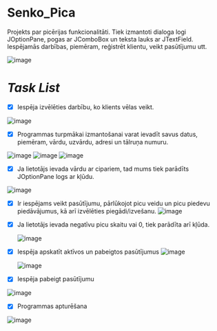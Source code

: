# Senko_Pica
Projekts par picērijas funkcionalitāti. Tiek izmantoti dialoga logi JOptionPane, pogas ar JComboBox un teksta lauks ar JTextField. Iespējamās darbības, piemēram, reģistrēt klientu, veikt pasūtījumu utt.

![image](https://github.com/zimbbabviee/Senko_pica/assets/165993985/8e812a14-9aca-4fb5-ad11-1ef66a7cf789)

# ***Task List***
- [x] Iespēja izvēlēties darbību, ko klients vēlas veikt.

![image](https://github.com/zimbbabviee/Senko_pica/assets/165993985/37f56a01-4d7a-4349-afee-10e22e73d836)
- [x] Programmas turpmākai izmantošanai varat ievadīt savus datus, piemēram, vārdu, uzvārdu, adresi un tālruņa numuru.

 ![image](https://github.com/zimbbabviee/Senko_pica/assets/165993985/e68bd2da-e175-45cb-b91e-e58abe638485)
 ![image](https://github.com/zimbbabviee/Senko_pica/assets/165993985/ffabfcdf-fd6f-49f2-813f-3fa1f0382b8a)
 ![image](https://github.com/zimbbabviee/Senko_pica/assets/165993985/e53961ac-494d-4663-ad00-cc1cf17a3c62)

 - [x] Ja lietotājs ievada vārdu ar cipariem, tad mums tiek parādīts JOptionPane logs ar kļūdu.

![image](https://github.com/zimbbabviee/Senko_pica/assets/165993985/96d9cd08-f014-4856-8c8b-af152d00dbf6)

- [x] Ir iespējams veikt pasūtījumu, pārlūkojot picu veidu un picu piedevu piedāvājumus, kā arī izvēlēties piegādi/izvešanu.
     ![image](https://github.com/zimbbabviee/Senko_pica/assets/165993985/7cbdd894-937d-488e-9009-0d15f5d47f3c)

- [x] Ja lietotājs ievada negatīvu picu skaitu vai 0, tiek parādīta arī kļūda.
      
  ![image](https://github.com/zimbbabviee/Senko_pica/assets/165993985/82668196-428e-44b8-a477-17db46734ffb)

- [x] Iespēja apskatīt aktīvos un pabeigtos pasūtījumus
     ![image](https://github.com/zimbbabviee/Senko_pica/assets/165993985/295098de-f2b4-4e70-a3e1-1d11456abc62)

    ![image](https://github.com/zimbbabviee/Senko_pica/assets/165993985/d1130eb5-fa96-4035-a35d-239ec57e7fef)


- [x] Iespēja pabeigt pasūtījumu

![image](https://github.com/zimbbabviee/Senko_pica/assets/165993985/b2a1f23f-47bb-4067-9be6-597c0b64bc48)

- [x] Programmas apturēšana

![image](https://github.com/zimbbabviee/Senko_pica/assets/165993985/01309c56-4b8a-42b4-98c9-4e3f800c4815)

 
